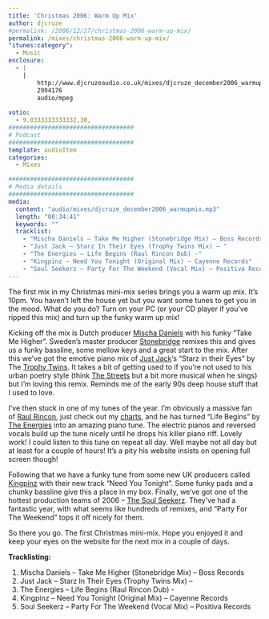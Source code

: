 ```yaml
---
title: 'Christmas 2006: Warm Up Mix'
author: djcruze
#permalink: /2006/12/27/christmas-2006-warm-up-mix/
permalink: /mixes/christmas-2006-warm-up-mix/
"itunes:category":
  - Music
enclosure:
  - |
    |
        http://www.djcruzeaudio.co.uk/mixes/djcruze_december2006_warmupmix.mp3
        2994176
        audio/mpeg
        
votio:
  - 9.0333333333332,30,
###################################
# Podcast
###################################
template: audioItem
categories:
  - Mixes

###################################
# Media details
###################################
media:
  content: "audio/mixes/djcruze_december2006_warmupmix.mp3"
  length: "00:34:41"
  keywords: ""
  tracklist:
    - "Mischa Daniels – Take Me Higher (Stonebridge Mix) – Boss Records"
    - "Just Jack – Starz In Their Eyes (Trophy Twins Mix) – "
    - "The Energies – Life Begins (Raul Rincon Dub) -"
    - "Kingpinz – Need You Tonight (Original Mix) – Cayenne Records"
    - "Soul Seekerz – Party For The Weekend (Vocal Mix) – Positiva Records"
---
```


The first mix in my Christmas mini-mix series brings you a warm up mix. It&#8217;s 10pm. You haven&#8217;t left the house yet but you want some tunes to get you in the mood. What do you do? Turn on your PC (or your CD player if you&#8217;ve ripped this mix) and turn up the funky warm up mix!

Kicking off the mix is Dutch producer [Mischa Daniels][1] with his funky &#8220;Take Me Higher&#8221;. Sweden&#8217;s master producer [Stonebridge][2] remixes this and gives us a funky bassline, some mellow keys and a great start to the mix. After this we&#8217;ve got the emotive piano mix of [Just Jack][3]&#8216;s &#8220;Starz in their Eyes&#8221; by The [Trophy Twins][4]. It takes a bit of getting used to if you&#8217;re not used to his urban poetry style (think [The Streets][5] but a bit more musical when he sings) but I&#8217;m loving this remix. Reminds me of the early 90s deep house stuff that I used to love.

I&#8217;ve then stuck in one of my tunes of the year. I&#8217;m obviously a massive fan of [Raul Rincon][6], just check out my [charts][7], and he has turned &#8220;Life Begins&#8221; by [The Energies][8] into an amazing piano tune. The electric pianos and reversed vocals build up the tune nicely until he drops his killer piano riff. Lovely work! I could listen to this tune on repeat all day. Well maybe not all day but at least for a couple of hours! It&#8217;s a pity his website insists on opening full screen though!

Following that we have a funky tune from some new UK producers called [Kingpinz][9] with their new track &#8220;Need You Tonight&#8221;. Some funky pads and a chunky bassline give this a place in my box. Finally, we&#8217;ve got one of the hottest production teams of 2006 – [The Soul Seekerz][10]. They&#8217;ve had a fantastic year, with what seems like hundreds of remixes, and &#8220;Party For The Weekend&#8221; tops it off nicely for them.

So there you go. The first Christmas mini-mix. Hope you enjoyed it and keep your eyes on the website for the next mix in a couple of days.

**Tracklisting:**

  1. Mischa Daniels – Take Me Higher (Stonebridge Mix) – Boss Records
  2. Just Jack – Starz In Their Eyes (Trophy Twins Mix) – 
  3. The Energies – Life Begins (Raul Rincon Dub) -
  4. Kingpinz – Need You Tonight (Original Mix) – Cayenne Records
  5. Soul Seekerz – Party For The Weekend (Vocal Mix) – Positiva Records

<div style="clear:both;">
</div>

 [1]: http://www.mischadaniels.com/
 [2]: http://www.stoneyboy.com/
 [3]: http://www.justjack.co.uk/
 [4]: http://www.trophytwins.co.uk/
 [5]: http://www.the-streets.co.uk/
 [6]: http://www.raulrincon.org/
 [7]: http://www.djcruze.co.uk/cms/category/charts/
 [8]: http://www.myspace.com/theenergies
 [9]: http://www.myspace.com/thekingpinz
 [10]: http://www.myspace.com/soulseekerzmusic
